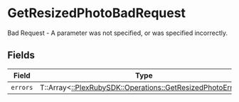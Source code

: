 # GetResizedPhotoBadRequest

Bad Request - A parameter was not specified, or was specified incorrectly.


## Fields

| Field                                                                                                          | Type                                                                                                           | Required                                                                                                       | Description                                                                                                    |
| -------------------------------------------------------------------------------------------------------------- | -------------------------------------------------------------------------------------------------------------- | -------------------------------------------------------------------------------------------------------------- | -------------------------------------------------------------------------------------------------------------- |
| `errors`                                                                                                       | T::Array<[::PlexRubySDK::Operations::GetResizedPhotoErrors](../../models/operations/getresizedphotoerrors.md)> | :heavy_minus_sign:                                                                                             | N/A                                                                                                            |